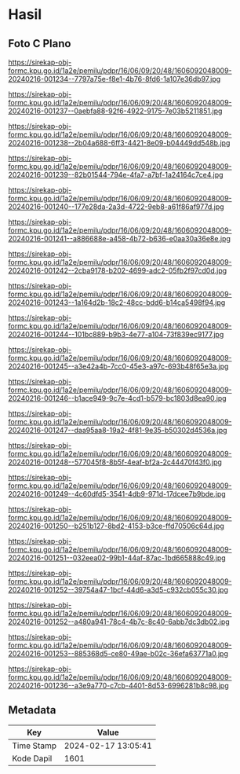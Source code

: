 # Hasil

## Foto C Plano

https://sirekap-obj-formc.kpu.go.id/1a2e/pemilu/pdpr/16/06/09/20/48/1606092048009-20240216-001234--7797a75e-f8e1-4b76-8fd6-1a107e36db97.jpg

https://sirekap-obj-formc.kpu.go.id/1a2e/pemilu/pdpr/16/06/09/20/48/1606092048009-20240216-001237--0aebfa88-92f6-4922-9175-7e03b5211851.jpg

https://sirekap-obj-formc.kpu.go.id/1a2e/pemilu/pdpr/16/06/09/20/48/1606092048009-20240216-001238--2b04a688-6ff3-4421-8e09-b04449dd548b.jpg

https://sirekap-obj-formc.kpu.go.id/1a2e/pemilu/pdpr/16/06/09/20/48/1606092048009-20240216-001239--82b01544-794e-4fa7-a7bf-1a24164c7ce4.jpg

https://sirekap-obj-formc.kpu.go.id/1a2e/pemilu/pdpr/16/06/09/20/48/1606092048009-20240216-001240--177e28da-2a3d-4722-9eb8-a61f86af977d.jpg

https://sirekap-obj-formc.kpu.go.id/1a2e/pemilu/pdpr/16/06/09/20/48/1606092048009-20240216-001241--a886688e-a458-4b72-b636-e0aa30a36e8e.jpg

https://sirekap-obj-formc.kpu.go.id/1a2e/pemilu/pdpr/16/06/09/20/48/1606092048009-20240216-001242--2cba9178-b202-4699-adc2-05fb2f97cd0d.jpg

https://sirekap-obj-formc.kpu.go.id/1a2e/pemilu/pdpr/16/06/09/20/48/1606092048009-20240216-001243--1a164d2b-18c2-48cc-bdd6-b14ca5498f94.jpg

https://sirekap-obj-formc.kpu.go.id/1a2e/pemilu/pdpr/16/06/09/20/48/1606092048009-20240216-001244--101bc889-b9b3-4e77-a104-73f839ec9177.jpg

https://sirekap-obj-formc.kpu.go.id/1a2e/pemilu/pdpr/16/06/09/20/48/1606092048009-20240216-001245--a3e42a4b-7cc0-45e3-a97c-693b48f65e3a.jpg

https://sirekap-obj-formc.kpu.go.id/1a2e/pemilu/pdpr/16/06/09/20/48/1606092048009-20240216-001246--b1ace949-9c7e-4cd1-b579-bc1803d8ea90.jpg

https://sirekap-obj-formc.kpu.go.id/1a2e/pemilu/pdpr/16/06/09/20/48/1606092048009-20240216-001247--daa95aa8-19a2-4f81-9e35-b50302d4536a.jpg

https://sirekap-obj-formc.kpu.go.id/1a2e/pemilu/pdpr/16/06/09/20/48/1606092048009-20240216-001248--577045f8-8b5f-4eaf-bf2a-2c44470f43f0.jpg

https://sirekap-obj-formc.kpu.go.id/1a2e/pemilu/pdpr/16/06/09/20/48/1606092048009-20240216-001249--4c60dfd5-3541-4db9-971d-17dcee7b9bde.jpg

https://sirekap-obj-formc.kpu.go.id/1a2e/pemilu/pdpr/16/06/09/20/48/1606092048009-20240216-001250--b251b127-8bd2-4153-b3ce-ffd70506c64d.jpg

https://sirekap-obj-formc.kpu.go.id/1a2e/pemilu/pdpr/16/06/09/20/48/1606092048009-20240216-001251--032eea02-99b1-44af-87ac-1bd665888c49.jpg

https://sirekap-obj-formc.kpu.go.id/1a2e/pemilu/pdpr/16/06/09/20/48/1606092048009-20240216-001252--39754a47-1bcf-44d6-a3d5-c932cb055c30.jpg

https://sirekap-obj-formc.kpu.go.id/1a2e/pemilu/pdpr/16/06/09/20/48/1606092048009-20240216-001252--a480a941-78c4-4b7c-8c40-6abb7dc3db02.jpg

https://sirekap-obj-formc.kpu.go.id/1a2e/pemilu/pdpr/16/06/09/20/48/1606092048009-20240216-001253--885368d5-ce80-49ae-b02c-36efa63771a0.jpg

https://sirekap-obj-formc.kpu.go.id/1a2e/pemilu/pdpr/16/06/09/20/48/1606092048009-20240216-001236--a3e9a770-c7cb-4401-8d53-6996281b8c98.jpg


## Metadata

| Key        | Value               |
| ---------- | ------------------- |
| Time Stamp | 2024-02-17 13:05:41 |
| Kode Dapil | 1601                |



